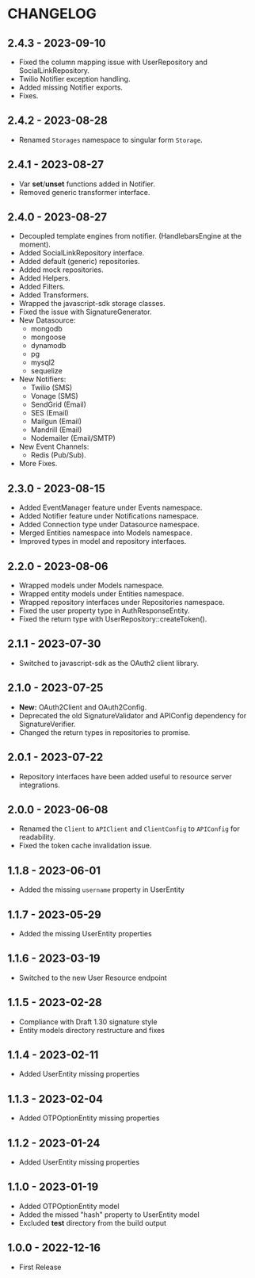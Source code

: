 # CHANGELOG

## 2.4.3 - 2023-09-10

* Fixed the column mapping issue with UserRepository and SocialLinkRepository.
* Twilio Notifier exception handling.
* Added missing Notifier exports.
* Fixes.

## 2.4.2 - 2023-08-28

* Renamed `Storages` namespace to singular form `Storage`. 

## 2.4.1 - 2023-08-27

* Var **set**/**unset** functions added in Notifier.
* Removed generic transformer interface.

## 2.4.0 - 2023-08-27

* Decoupled template engines from notifier. (HandlebarsEngine at the moment).
* Added SocialLinkRepository interface.
* Added default (generic) repositories.
* Added mock repositories.
* Added Helpers.
* Added Filters.
* Added Transformers.
* Wrapped the javascript-sdk storage classes.
* Fixed the issue with SignatureGenerator.
* New Datasource:
  - mongodb
  - mongoose
  - dynamodb
  - pg
  - mysql2
  - sequelize
* New Notifiers:
  - Twilio (SMS)
  - Vonage (SMS)
  - SendGrid (Email)
  - SES (Email)
  - Mailgun (Email)
  - Mandrill (Email)
  - Nodemailer (Email/SMTP)
* New Event Channels:
  - Redis (Pub/Sub).
* More Fixes.

## 2.3.0 - 2023-08-15

* Added EventManager feature under Events namespace.
* Added Notifier feature under Notifications namespace.
* Added Connection type under Datasource namespace.
* Merged Entities namespace into Models namespace.
* Improved types in model and repository interfaces.

## 2.2.0 - 2023-08-06

* Wrapped models under Models namespace.
* Wrapped entity models under Entities namespace.
* Wrapped repository interfaces under Repositories namespace.
* Fixed the user property type in AuthResponseEntity.
* Fixed the return type with UserRepository::createToken().

## 2.1.1 - 2023-07-30

* Switched to javascript-sdk as the OAuth2 client library.

## 2.1.0 - 2023-07-25

* **New:** OAuth2Client and OAuth2Config.
* Deprecated the old SignatureValidator and APIConfig dependency for SignatureVerifier.
* Changed the return types in repositories to promise.

## 2.0.1 - 2023-07-22

* Repository interfaces have been added useful to resource server integrations. 

## 2.0.0 - 2023-06-08

* Renamed the `Client` to `APIClient` and `ClientConfig` to `APIConfig` for readability.
* Fixed the token cache invalidation issue.

## 1.1.8 - 2023-06-01

* Added the missing `username` property in UserEntity

## 1.1.7 - 2023-05-29

* Added the missing UserEntity properties

## 1.1.6 - 2023-03-19

* Switched to the new User Resource endpoint

## 1.1.5 - 2023-02-28

* Compliance with Draft 1.30 signature style
* Entity models directory restructure and fixes

## 1.1.4 - 2023-02-11

* Added UserEntity missing properties

## 1.1.3 - 2023-02-04

* Added OTPOptionEntity missing properties

## 1.1.2 - 2023-01-24

* Added UserEntity missing properties

## 1.1.0 - 2023-01-19

* Added OTPOptionEntity model
* Added the missed "hash" property to UserEntity model
* Excluded __test__ directory from the build output

## 1.0.0 - 2022-12-16

* First Release
